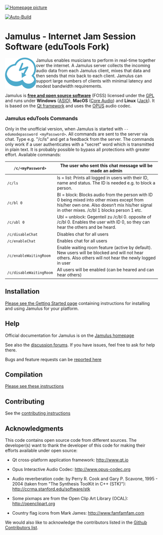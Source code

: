 [![Homepage picture](src/res/homepage/jamulusbannersmall.png)](https://jamulus.io)

[![Auto-Build](https://github.com/jamulussoftware/jamulus/actions/workflows/autobuild.yml/badge.svg)](https://github.com/jamulussoftware/jamulus/actions/workflows/autobuild.yml)

# Jamulus - Internet Jam Session Software (eduTools Fork)
<a href="https://jamulus.io/"><img align="left" src="src/res/homepage/mediawikisidebarlogo.png"/></a>

Jamulus enables musicians to perform in real-time together over the internet.
A Jamulus server collects the incoming audio data from each Jamulus client, mixes that data and then sends that mix back to each client. Jamulus can support large numbers of clients with minimal latency and modest bandwidth requirements. 

Jamulus is [__free and open source software__](https://www.gnu.org/philosophy/free-sw.en.html) (FOSS) licensed under the [GPL](http://www.gnu.org/licenses/gpl-2.0.html) 
and runs under __Windows__ ([ASIO](https://www.steinberg.net)),
__MacOS__ ([Core Audio](https://developer.apple.com/documentation/coreaudio)) and
__Linux__ ([Jack](https://jackaudio.org)).
It is based on the [Qt framework](https://www.qt.io) and uses the [OPUS](http://www.opus-codec.org) audio codec.

### Jamulus eduTools Commands

Only in the unofficial version, when Jamulus is started with `--edumodepassword <myPassword>`.
All commands are sent to the server via chat. Type e.g. "/c/ls" and get a feedback from the server.
The commands only work if a user authenticates with a "secret" word which is transmitted in plain text. It is probably possible to bypass all protections with greater effort.
Available commands:


`/c/<myPassword>` | The user who sent this chat message will be made an admin
-- | --
`/c/ls` | ls = list: Prints all logged in users with their ID, name and 			status. The ID is needed e.g. to block a person.
`/c/bl 0` | Bl = block: Blocks audio from the person with ID 0 being mixed 			into other mixes except from his/her own one. Also doesn‘t mix 			his/her signal in other mixes.   /c/bl 1 blocks person 1 etc.
`/c/ubl 0` | Ubl = unblock: Gegenteil zu /c/bl 0. opposite of /c/bl 0. Enables 			the user with ID 0, so they can hear the others and be heard.
`/c/disableChat` | Disables chat for all users
`/c/enableChat` | Enables chat for all users
`/c/enableWaitingRoom` | Enable waiting room feature (active by default). New users will be 			blocked and will not hear others. Also others will not hear the 			newly logged in user
`/c/disableWaitingRoom` | All users will be enabled (can be heared and can hear others)


Installation
------------

[Please see the Getting Started page](https://jamulus.io/wiki/Getting-Started) containing instructions for installing and using Jamulus for your platform.


Help
----

Official documentation for Jamulus is on the [Jamulus homepage](https://jamulus.io)

See also the [discussion forums](https://github.com/jamulussoftware/jamulus/discussions). If you have issues, feel free to ask for help there.

Bugs and feature requests can be [reported here](https://github.com/jamulussoftware/jamulus/issues)


Compilation
-----------

[Please see these instructions](https://jamulus.io/wiki/Compiling)


Contributing
------------

See the [contributing instructions](CONTRIBUTING.md)


Acknowledgments
---------------

This code contains open source code from different sources. The developer(s) want
to thank the developer of this code for making their efforts available under open
source:

- Qt cross-platform application framework: http://www.qt.io

- Opus Interactive Audio Codec: http://www.opus-codec.org

- Audio reverberation code: by Perry R. Cook and Gary P. Scavone, 1995 - 2004
  (taken from "The Synthesis ToolKit in C++ (STK)"):
  http://ccrma.stanford.edu/software/stk
  
- Some pixmaps are from the Open Clip Art Library (OCAL): http://openclipart.org

- Country flag icons from Mark James: http://www.famfamfam.com

We would also like to acknowledge the contributors listed in the
[Github Contributors list](https://github.com/jamulussoftware/jamulus/graphs/contributors).
